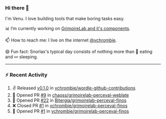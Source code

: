 ### Hi there 👋

I'm Venu. I love building tools that make boring tasks easy.

📊 I’m currently working on [GrimoireLab and it's components](https://chaoss.github.io/grimoirelab).

📫 How to reach me: I live on the internet [@vchrombie](https://www.google.co.in/search?q=vchrombie).

😄 Fun fact: Snorlax's typical day consists of nothing more than :doughnut: eating and :zzz: sleeping.

---

### :zap: Recent Activity

<!--RECENT_ACTIVITY:start-->
1. ✌️ Released [v0.1.0](https://github.com/vchrombie/wordle-github-contributions/releases/tag/v0.1.0) in [vchrombie/wordle-github-contributions](https://github.com/vchrombie/wordle-github-contributions)
2. 💪 Opened PR [#9](https://github.com/chaoss/grimoirelab-perceval-weblate/pull/9) in [chaoss/grimoirelab-perceval-weblate](https://github.com/chaoss/grimoirelab-perceval-weblate)
3. 💪 Opened PR [#22](https://github.com/Bitergia/grimoirelab-perceval-finos/pull/22) in [Bitergia/grimoirelab-perceval-finos](https://github.com/Bitergia/grimoirelab-perceval-finos)
4. ❌ Closed PR [#1](https://github.com/vchrombie/grimoirelab-perceval-finos/pull/1) in [vchrombie/grimoirelab-perceval-finos](https://github.com/vchrombie/grimoirelab-perceval-finos)
5. 💪 Opened PR [#1](https://github.com/vchrombie/grimoirelab-perceval-finos/pull/1) in [vchrombie/grimoirelab-perceval-finos](https://github.com/vchrombie/grimoirelab-perceval-finos)
<!--RECENT_ACTIVITY:end-->

<!--
**vchrombie/vchrombie** is a ✨ _special_ ✨ repository because its `README.md` (this file) appears on your GitHub profile.

Here are some ideas to get you started:

- 🔭 I’m currently working on ...
- 🌱 I’m currently learning ...
- 👯 I’m looking to collaborate on ...
- 🤔 I’m looking for help with ...
- 💬 Ask me about ...
- 📫 How to reach me: ...
- 😄 Pronouns: ...
- ⚡ Fun fact: ...
-->
